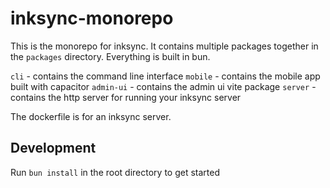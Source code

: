 # inksync-monorepo

This is the monorepo for inksync. It contains multiple packages together in the `packages` directory. Everything is built in bun.

`cli` - contains the command line interface
`mobile` - contains the mobile app built with capacitor
`admin-ui` - contains the admin ui vite package 
`server` - contains the http server for running your inksync server

The dockerfile is for an inksync server.

## Development
Run `bun install` in the root directory to get started
